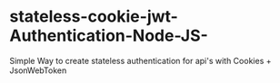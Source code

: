 # stateless-cookie-jwt-Authentication-Node-JS-
Simple Way to create stateless authentication for api's with Cookies + JsonWebToken
